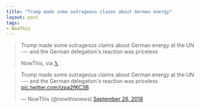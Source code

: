 ```yaml
---
title: "Trump made some outrageous claims about German energy"
layout: post
tags:
- NowThis
---
```


> Trump made some outrageous claims about German energy at the UN --- and the German delegation's reaction was priceless
>
> NowThis, via [&#x1D54F;](https://x.com)

<blockquote class="twitter-tweet"><p lang="en" dir="ltr">Trump made some outrageous claims about German energy at the UN --- and the German delegation's reaction was priceless <a href="https://t.co/izpa2fKC3B">pic.twitter.com/izpa2fKC3B</a></p>&mdash; NowThis (@nowthisnews) <a href="https://twitter.com/nowthisnews/status/1044740334306058241?ref_src=twsrc%5Etfw">September 26, 2018</a></blockquote> <script async src="https://platform.twitter.com/widgets.js" charset="utf-8"></script>
